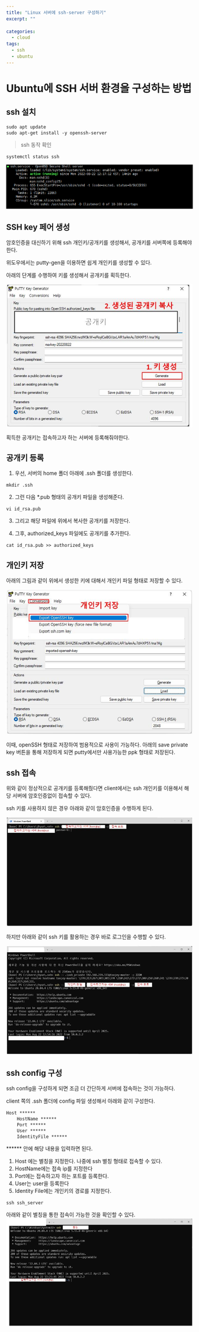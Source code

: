 ```yaml
---
title: "Linux 서버에 ssh-server 구성하기"
excerpt: ""

categories:
  - cloud
tags:
  - ssh
  - ubuntu
---
```


# Ubuntu에 SSH 서버 환경을 구성하는 방법

## ssh 설치

```shell
sudo apt update
sudo apt-get install -y openssh-server
```

> ssh 동작 확인

```shell
systemctl status ssh
```

![ssh_service_status](/assets/images/cloud/ssh_service_status.png)

## SSH key 페어 생성

암호인증을 대신하기 위해 ssh 개인키/공개키를 생성해서, 공개키를 서버쪽에 등록해야한다.

위도우에서는 putty-gen을 이용하면 쉽게 개인키를 생성할 수 있다.

아래의 단계를 수행하여 키를 생성해서 공개키를 획득한다.

![putty-gen](/assets/images/cloud/putty-gen.jpg)

획득한 공개키는 접속하고자 하는 서버에 등록해줘야한다.

## 공개키 등록

1. 우선, 서버의 home 폴더 아래에 .ssh 폴더를 생성한다.

```shell
mkdir .ssh
```

2. 그런 다음 *.pub 형태의 공개키 파일을 생성해준다.

```shell
vi id_rsa.pub
```

3. 그리고 해당 파일에 위에서 복사한 공개키를 저장한다.

4. 그후, authorized_keys 파일에도 공개키를 추가한다.

```shell
cat id_rsa.pub >> authorized_keys
```

## 개인키 저장

아래의 그림과 같이 위에서 생성한 키에 대해서 개인키 파일 형태로 저장할 수 있다.

![save_private_key](/assets/images/cloud/save_private_key.jpg)

이때, openSSH 형태로 저장하여 범용적으로 사용이 가능하다. 아래의 save private key 버튼을 통해 저장하게 되면 putty에서만 사용가능한 ppk 형태로 저장된다.

## ssh 접속

위와 같이 정상적으로 공개키를 등록해줬다면 client에서는 ssh 개인키를 이용해서 해당 서버에 암호인증없이 접속할 수 있다.

ssh 키를 사용하지 않은 경우 아래와 같이 암호인증을 수행하게 된다.

![ssh_without_key](/assets/images/cloud/ssh_without_key.jpg)

하지만 아래와 같이 ssh 키를 활용하는 경우 바로 로그인을 수행할 수 있다.

![ssh_connect](/assets/images/cloud/ssh_connect.jpg)

## ssh config 구성

ssh config을 구성하게 되면 조금 더 간단하게 서버에 접속하는 것이 가능하다.

client 쪽의 .ssh 폴더에 config 파일 생성해서 아래와 같이 구성한다.

```
Host ******
    HostName ******
    Port ******
    User ******
    IdentityFile ******
```

****** 안에 해당 내용을 입력하면 된다.
1. Host 에는 별칭을 지정한다. 나중에 ssh 별칭 형태로 접속할 수 있다.
2. HostName에는 접속 ip를 지정한다
3. Port에는 접속하고자 하는 포트를 등록한다.
4. User는 user을 등록한다
5. Identity File에는 개인키의 경로를 지정한다.

```shell
ssh ssh_server
```

아래와 같이 별칭을 통한 접속이 가능한 것을 확인할 수 있다.
![ssh_config_connect](/assets/images/cloud/ssh_config_connect.jpg)








